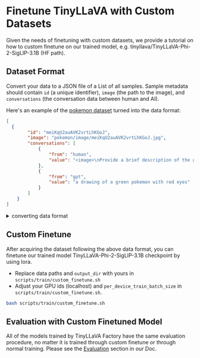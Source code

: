 # Finetune TinyLLaVA with Custom Datasets

Given the needs of finetuning with custom datasets, we provide a tutorial on how to custom finetune on our trained model, e.g. tinyllava/TinyLLaVA-Phi-2-SigLIP-3.1B (HF path).

## Dataset Format

Convert your data to a JSON file of a List of all samples. Sample metadata should contain `id` (a unique identifier), `image` (the path to the image), and `conversations` (the conversation data between human and AI).

Here's an example of the [pokemon dataset](https://huggingface.co/datasets/lambdalabs/pokemon-blip-captions) turned into the data format:

```json
[
  {
        "id": "meiKqU2auAVK2vrtLhKGoJ",
        "image": "pokemon/image/meiKqU2auAVK2vrtLhKGoJ.jpg",
        "conversations": [
            {
                "from": "human",
                "value": "<image>\nProvide a brief description of the given image."
            },
            {
                "from": "gpt",
                "value": "a drawing of a green pokemon with red eyes"
            }
        ]
    }
]
```

<details>
You can use the following scripts to convert the Pokemon dataset to the above data format.
<summary>converting data format</summary>
  
```python
import shortuuid
from datasets import load_dataset
from PIL import Image
import random
import json
import tqdm
import os

ds = load_dataset('lambdalabs/pokemon-blip-captions')
pokemon_data = []

pokemon_image_path = '/path/to/your/data/pokemon/image'
pokemon_data_path = '/path/to/your/pokemon_blip_captions.json'

description_list = [
    "Describe the image concisely.",
    "Provide a brief description of the given image.",
    "Offer a succinct explanation of the picture presented.",
    "Summarize the visual content of the image.",
    "Give a short and clear explanation of the subsequent image.",
    "Share a concise interpretation of the image provided.",
    "Present a compact description of the photo's key features.",
    "Relay a brief, clear account of the picture shown.",
    "Render a clear and concise summary of the photo.",
    "Write a terse but informative summary of the picture.",
    "Create a compact narrative representing the image presented."
]

for sample in tqdm.tqdm(ds['train']):
    uuid = shortuuid.uuid()
    sample_dict = dict()
    sample_dict['id'] = uuid
    sample_dict['image'] = 'pokemon/image/' + uuid + '.jpg'
    sample['image'].save(os.path.join(pokemon_image_path, uuid + '.jpg'))
    conversations = [
        {"from": "human", "value": "<image>\n" + random.choice(description_list)},
        {"from": "gpt", "value": sample['text']}
    ]
    sample_dict['conversations'] = conversations
    pokemon_data.append(sample_dict)

with open(pokemon_data_path, 'w') as f:
    json.dump(pokemon_data, f, indent=4)
```

</details>

## Custom Finetune

After acquiring the dataset following the above data format, you can finetune our trained model TinyLLaVA-Phi-2-SigLIP-3.1B checkpoint by using lora.

- Replace data paths and `output_dir` with yours in `scripts/train/custom_finetune.sh`
- Adjust your GPU ids (localhost) and `per_device_train_batch_size` in `scripts/train/custom_finetune.sh`.

```bash
bash scripts/train/custom_finetune.sh
```

## Evaluation with Custom Finetuned Model

All of the models trained by TinyLLaVA Factory have the same evaluation procedure, no matter it is trained through custom finetune or through normal training. Please see the [Evaluation](https://tinyllava-factory.readthedocs.io/en/latest/Evaluation.html) section in our Doc.

